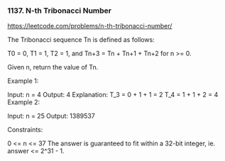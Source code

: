 ### 1137. N-th Tribonacci Number

https://leetcode.com/problems/n-th-tribonacci-number/

The Tribonacci sequence Tn is defined as follows:

T0 = 0, T1 = 1, T2 = 1, and Tn+3 = Tn + Tn+1 + Tn+2 for n >= 0.

Given n, return the value of Tn.



Example 1:

Input: n = 4
Output: 4
Explanation:
T_3 = 0 + 1 + 1 = 2
T_4 = 1 + 1 + 2 = 4
Example 2:

Input: n = 25
Output: 1389537


Constraints:

0 <= n <= 37
The answer is guaranteed to fit within a 32-bit integer, ie. answer <= 2^31 - 1.